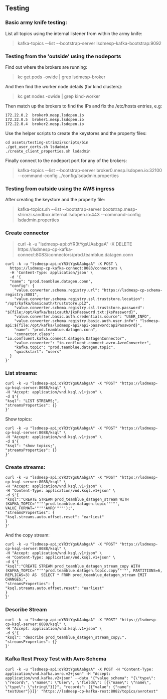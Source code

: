 ## Testing

### Basic army knife testing:

List all topics using the internal listener from within the army knife:

> kafka-topics --list --bootstrap-server lsdmesp-kafka-bootstrap:9092

### Testing from the 'outside' using the nodeports

Find out where the brokers are running:

> kc get pods -owide | grep lsdmesp-broker

And then find the worker node details (for kind clusters):

> kc get nodes -owide | grep kind-worker

Then match up the brokers to find the IPs and fix the /etc/hosts entries, e.g:

```
172.22.0.2  broker0.mesp.lsdopen.io
172.22.0.5  broker1.mesp.lsdopen.io
172.22.0.4  broker2.mesp.lsdopen.io
```

Use the helper scripts to create the keystores and the property files:

```
cd assets/testing-strimzi/scripts/bin
./get_user_certs.sh lsdadmin
./create_client_properties.sh lsdadmin
```

Finally connect to the nodeport port for any of the brokers:

> kafka-topics --list --bootstrap-server broker0.mesp.lsdopen.io:32100 --command-config ../config/lsdadmin.properties

### Testing from outside using the AWS ingress

After creating the keystore and the property file:

> kafka-topics.sh --list --bootstrap-server bootstrap.mesp-strimzi.sandbox.internal.lsdopen.io:443 --command-config lsdadmin.properties

### Create connector

> curl -k -u "lsdmesp-api:oYR3tYgsUAabgaA" -X DELETE https://lsdmesp-cp-kafka-connect:8083/connectors/prod.teamblue.datagen.conn

```
curl -k -u "lsdmesp-api:oYR3tYgsUAabgaA" -X POST \
  https://lsdmesp-cp-kafka-connect:8083/connectors \
  -H 'Content-Type: application/json' \
  -d '{
  "name": "prod.teamblue.datagen.conn",
  "config": {
    "value.converter.schema.registry.url": "https://lsdmesp-cp-schema-registry:8081",
    "value.converter.schema.registry.ssl.truststore.location": "/opt/kafka/basicauth/truststore.p12",
    "value.converter.schema.registry.ssl.truststore.password": "${file:/opt/kafka/basicauth/jksPassword.txt:jksPassword}",
    "value.converter.basic.auth.credentials.source": "USER_INFO",
    "value.converter.schema.registry.basic.auth.user.info": "lsdmesp-api:${file:/opt/kafka/lsdmesp-api/api-password:apiPassword}",
    "name": "prod.teamblue.datagen.conn",
    "connector.class": "io.confluent.kafka.connect.datagen.DatagenConnector",
    "value.converter": "io.confluent.connect.avro.AvroConverter",
    "kafka.topic": "prod.teamblue.datagen.topic",
    "quickstart": "users"
  }
}'
```

### List streams:

```
curl -k -u "lsdmesp-api:oYR3tYgsUAabgaA" -X "POST" "https://lsdmesp-cp-ksql-server:8088/ksql" \
-H "Accept: application/vnd.ksql.v1+json" \
-d $'{
"ksql": "LIST STREAMS;",
"streamsProperties": {}
}'
```

Show topics:

```
curl -k -u "lsdmesp-api:oYR3tYgsUAabgaA" -X "POST" "https://lsdmesp-cp-ksql-server:8088/ksql" \
-H "Accept: application/vnd.ksql.v1+json" \
-d $'{
"ksql": "show topics;",
"streamsProperties": {}
}'
```

### Create streams:

```
curl -k -u "lsdmesp-api:oYR3tYgsUAabgaA" -X "POST" "https://lsdmesp-cp-ksql-server:8088/ksql" \
-H "Accept: application/vnd.ksql.v1+json" \
-H "Content-Type: application/vnd.ksql.v1+json" \
-d $'{
"ksql":"CREATE STREAM prod_teamblue_datagen_stream WITH (KAFKA_TOPIC='"'"'prod.teamblue.datagen.topic'"'"', VALUE_FORMAT='"'"'AVRO'"'"');",
"streamsProperties": {
"ksql.streams.auto.offset.reset": "earliest"
}
}'
```

And the copy stream:

```
curl -k -u "lsdmesp-api:oYR3tYgsUAabgaA" -X "POST" "https://lsdmesp-cp-ksql-server:8088/ksql" \
-H "Accept: application/vnd.ksql.v1+json" \
-H "Content-Type: application/vnd.ksql.v1+json" \
-d $'{
"ksql":"CREATE STREAM prod_teamblue_datagen_stream_copy WITH (KAFKA_TOPIC='"'"'prod.teamblue.datagen.topic.copy'"'"', PARTITIONS=6, REPLICAS=3) AS  SELECT * FROM prod_teamblue_datagen_stream EMIT CHANGES;",
"streamsProperties": {
"ksql.streams.auto.offset.reset": "earliest"
}
}'
```

### Describe Stream

```
curl -k -u "lsdmesp-api:oYR3tYgsUAabgaA" -X "POST" "https://lsdmesp-cp-ksql-server:8088/ksql" \
-H "Accept: application/vnd.ksql.v1+json" \
-d $'{
"ksql": "describe prod_teamblue_datagen_stream_copy;",
"streamsProperties": {}
}'
```


### Kafka Rest Proxy Test with Avro Schema

```
curl -k -u "lsdmesp-api:oYR3tYgsUAabgaA" -X POST -H "Content-Type: application/vnd.kafka.avro.v2+json" -H "Accept: application/vnd.kafka.v2+json" --data '{"value_schema": "{\"type\": \"record\", \"name\": \"User\", \"fields\": [{\"name\": \"name\", \"type\": \"string\"}]}", "records": [{"value": {"name": "testUser"}}]}' "https://lsdmesp-cp-kafka-rest:8082/topics/avrotest"
```
